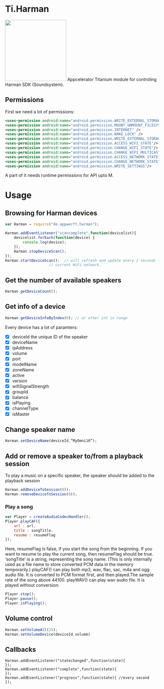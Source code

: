 # Ti.Harman
<img src="https://www.developer.harman.com/images/harman/logo/Harman_Logo.png" width=200 />
Appcelerator Titanium module for controling Harman SDK (Soundsystem).

## Permissions

First we need a lot of permissions:

```xml
<uses-permission android:name="android.permission.WRITE_EXTERNAL_STORAGE"/>
<uses-permission android:name="android.permission.MOUNT_UNMOUNT_FILESYSTEMS"/>
<uses-permission android:name="android.permission.INTERNET" />
<uses-permission android:name="android.permission.WAKE_LOCK" />
<uses-permission android:name="android.permission.WRITE_EXTERNAL_STORAGE"/>
<uses-permission android:name="android.permission.ACCESS_WIFI_STATE"/>
<uses-permission android:name="android.permission.CHANGE_WIFI_STATE"/>
<uses-permission android:name="android.permission.CHANGE_WIFI_MULTICAST_STATE"/>
<uses-permission android:name="android.permission.ACCESS_NETWORK_STATE"/>
<uses-permission android:name="android.permission.CHANGE_NETWORK_STATE"/>
<uses-permission android:name="android.permission.WRITE_SETTINGS"/>
```
A part of it needs runtime permissions for API upto M.

# Usage

## Browsing for Harman devices
```javascript
var Harman = require("de.appwerft.harman");

Harman.addEventListener("scancomplete",function(devicelist){
    devicelist.forEach(function(device) {
        console.log(device);
    });
    Harman.stopDeviceScan();
});
Harman.startDeviceScan();  // will refresh and update every 2 seconds the status of the devices in the
                    // current WiFi network.```
```
## Get the number of available speakers
```javascript
Harman.getDeviceCount();
```
## Get info of a device

```javascript
Harman.getDeviceInfoByIndex(0); // or other int in range
```
Every device has a lot of paramters:
- [x] deviceId      the unique ID of the speaker
- [x] deviceName
- [x] ipAddress
- [x] volume
- [x] port
- [x] modelName
- [x] zoneName
- [x] active
- [x] version
- [x] wifiSignalStrength
- [x] groupId
- [x] balance
- [x] isPlaying
- [x] channelType
- [x] isMaster

## Change speaker name
```javascript
Harman.setDeviceName(deviceId,”MyOmni10”);
```
## Add or remove a speaker to/from a playback session
To play a music on a specific speaker, the speaker should be added to the playback session

```javascript
Harman.addDeviceToSession(0));
Harman.removeDeviceToSession(0));
```
### Play a  song 
```javascript
var Player = createAudioCodecHandler();
Player.playCAF({
    url : url,
    title : songTitle,
    resume : resumeFlag
});
```
Here, resumeFlag is false, if you start the song from the beginning. If you want to resume to play the
current song, then resumeFlag should be true. ‘songTitle’ is a string, representing the song name. (This
is only internally used as a file name to store converted PCM data in the memory temporarily.)
playCAF() can play both mp3, wav, flac, sac, m4a and ogg audio file. It is converted to PCM format
first, and then played.The sample rate of the song above 44100.
playWAV() can play wav audio file. It is played without conversion.

```javascript
Player.stop();
Player.pause();
Player.isPlaying();
```
## Volume control
```javascript
Harman.setVolumeAll(25);
Harman.setVolumeDevice(deviceId,volume)
```

## Callbacks
```javascriptt
Harman.addEventListener("statechanged",function(state){
});
Harman.addEventListener("complete",function(state){
});
Harman.addEventListener("progress",function(state){ //every second
});

```


```
